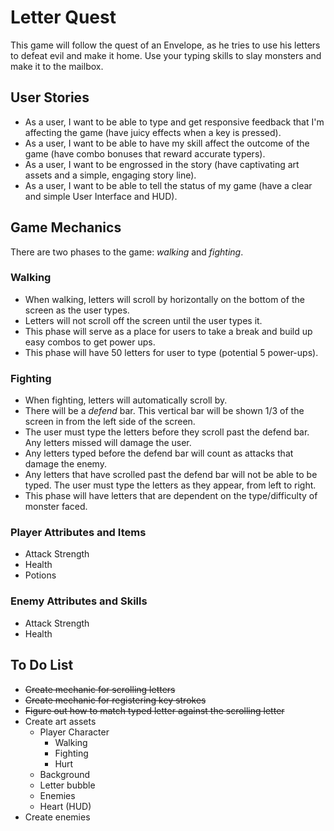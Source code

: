 # Letter Quest

This game will follow the quest of an Envelope, as he tries to use his letters to defeat evil and make it home. Use your typing skills to slay monsters and make it to the mailbox.

## User Stories
* As a user, I want to be able to type and get responsive feedback that I'm affecting the game (have juicy effects when a key is pressed).
* As a user, I want to be able to have my skill affect the outcome of the game (have combo bonuses that reward accurate typers).
* As a user, I want to be engrossed in the story (have captivating art assets and a simple, engaging story line).
* As a user, I want to be able to tell the status of my game (have a clear and simple User Interface and HUD).

## Game Mechanics
There are two phases to the game: *walking* and *fighting*.

### Walking
* When walking, letters will scroll by horizontally on the bottom of the screen as the user types.
* Letters will not scroll off the screen until the user types it.
* This phase will serve as a place for users to take a break and build up easy combos to get power ups.
* This phase will have 50 letters for user to type (potential 5 power-ups).

### Fighting
* When fighting, letters will automatically scroll by.
* There will be a *defend* bar. This vertical bar will be shown 1/3 of the screen in from the left side of the screen.
* The user must type the letters before they scroll past the defend bar. Any letters missed will damage the user.
* Any letters typed before the defend bar will count as attacks that damage the enemy.
* Any letters that have scrolled past the defend bar will not be able to be typed. The user must type the letters as they appear, from left to right.
* This phase will have letters that are dependent on the type/difficulty of monster faced.

### Player Attributes and Items
* Attack Strength
* Health
* Potions

### Enemy Attributes and Skills
* Attack Strength
* Health

## To Do List
* ~~Create mechanic for scrolling letters~~
* ~~Create mechanic for registering key strokes~~
* ~~Figure out how to match typed letter against the scrolling letter~~
* Create art assets
    * Player Character
        * Walking
        * Fighting
        * Hurt
    * Background
    * Letter bubble
    * Enemies
    * Heart (HUD)
* Create enemies
